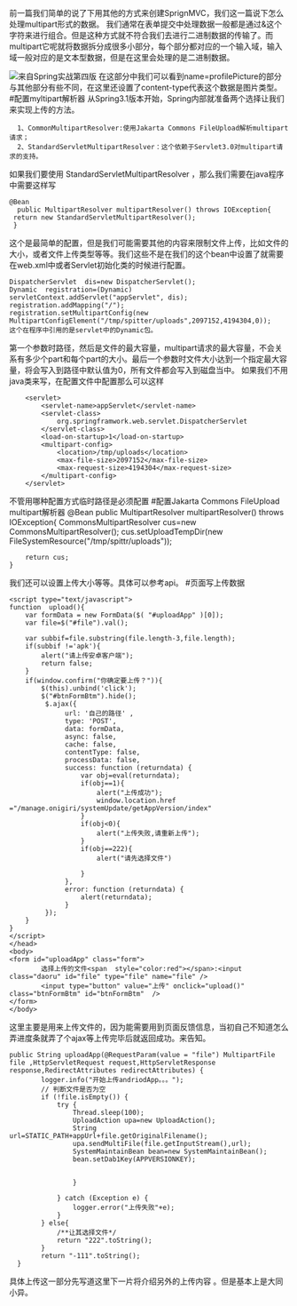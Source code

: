 前一篇我们简单的说了下用其他的方式来创建SprignMVC，我们这一篇说下怎么处理multipart形式的数据。
我们通常在表单提交中处理数据一般都是通过&这个字符来进行组合。但是这种方式就不符合我们去进行二进制数据的传输了。而multipart它呢就将数据拆分成很多小部分，每个部分都对应的一个输入域，输入域一般对应的是文本型数据，但是在这里会处理的是二进制数据。

![来自Spring实战第四版](http://upload-images.jianshu.io/upload_images/4237685-ed20509ad3740e7c.png?imageMogr2/auto-orient/strip%7CimageView2/2/w/1240)
在这部分中我们可以看到name=profilePicture的部分与其他部分有些不同，在这里还设置了content-type代表这个数据是图片类型。
#配置myltipart解析器
   从Spring3.1版本开始，Spring内部就准备两个选择让我们来实现上传的方法。

      1、CommonMultipartResolver:使用Jakarta Commons FileUpload解析multipart请求；
      2、StandardServletMultipartResolver：这个依赖于Servlet3.0对multipart请求的支持。
如果我们要使用 StandardServletMultipartResolver ，那么我们需要在java程序中需要这样写
     
    @Bean
      public MultipartResolver multipartResolver() throws IOException{
	 return new StandardServletMultipartResolver();
     }
这个是最简单的配置，但是我们可能需要其他的内容来限制文件上传，比如文件的大小，或者文件上传类型等等。我们这些不是在我们的这个bean中设置了就需要在web.xml中或者Servlet初始化类的时候进行配置。

    DispatcherServlet  dis=new DispatcherServlet();
    Dynamic  registration=(Dynamic) servletContext.addServlet("appServlet", dis);
    registration.addMapping("/");
    registration.setMultipartConfig(new MultipartConfigElement("/tmp/spitter/uploads",2097152,4194304,0));
    这个在程序中引用的是servlet中的Dynamic包。
第一个参数时路径，然后是文件的最大容量，multipart请求的最大容量，不会关系有多少个part和每个part的大小。最后一个参数时文件大小达到一个指定最大容量，将会写入到路径中默认值为0，所有文件都会写入到磁盘当中。
如果我们不用java类来写，在配置文件中配置那么可以这样
    
		<servlet>
			<servlet-name>appServlet</servlet-name>
			<servlet-class>
				org.springframwork.web.servlet.DispatcherServlet
			</servlet-class>
			<load-on-startup>1</load-on-startup>
			<multipart-config>
				<location>/tmp/uploads</location>
				<max-file-size>2097152</max-file-size>
				<max-request-size>4194304</max-request-size>
			</multipart-config>
		</servlet>
   不管用哪种配置方式临时路径是必须配置 
#配置Jakarta Commons FileUpload multipart解析器
    @Bean
	public MultipartResolver multipartResolver() throws IOException{
		CommonsMultipartResolver   cus=new CommonsMultipartResolver();
		cus.setUploadTempDir(new FileSystemResource("/tmp/spittr/uploads"));
		
		return cus;
	}
我们还可以设置上传大小等等。具体可以参考api。
#页面写上传数据

    <script type="text/javascript">
	function  upload(){
		var formData = new FormData($( "#uploadApp" )[0]);  
		var file=$("#file").val();
		
		var subbif=file.substring(file.length-3,file.length);
		if(subbif !='apk'){
			alert("请上传安卓客户端");
			return false;
		}
		if(window.confirm("你确定要上传？")){
			$(this).unbind('click');
			$("#btnFormBtm").hide();
		     $.ajax({  
		          url: '自己的路径' ,  
		          type: 'POST',  
		          data: formData,  
		          async: false,  
		          cache: false,  
		          contentType: false,  
		          processData: false,  
		          success: function (returndata) {  
		              var obj=eval(returndata); 
		              if(obj==1){
		            	  alert("上传成功");
		            	  window.location.href ="/manage.onigiri/systemUpdate/getAppVersion/index"
		              }
		              if(obj<0){
		            	  alert("上传失败,请重新上传");
		              }
		              if(obj==222){
		            	  alert("请先选择文件")
		            	  
		              }
		          },  
		          error: function (returndata) {  
		              alert(returndata);  
		          }  
		     });  
		}
	}
    </script>
    </head>
    <body>
	<form id="uploadApp" class="form">
			选择上传的文件<span  style="color:red"></span>:<input class="daoru" id="file" type="file" name="file" />
			<input type="button" value="上传" onclick="upload()" class="btnFormBtm" id="btnFormBtm"  />
	</form>
    </body>
这里主要是用来上传文件的，因为能需要用到页面反馈信息，当初自己不知道怎么弄进度条就弄了个ajax等上传完毕后就返回成功。来告知。
    
    public String uploadApp(@RequestParam(value = "file") MultipartFile file ,HttpServletRequest request,HttpServletResponse response,RedirectAttributes redirectAttributes) {
		 	logger.info("开始上传andriodApp。。。");
		 	// 判断文件是否为空  
	        if (!file.isEmpty()) {  
	        	try {
	        		Thread.sleep(100);
	        		UploadAction upa=new UploadAction();
	        		String url=STATIC_PATH+appUrl+file.getOriginalFilename();
					upa.sendMultiFile(file.getInputStream(),url);
					SystemMaintainBean bean=new SystemMaintainBean();
					bean.setDab1Key(APPVERSIONKEY);

						
					}
					
				} catch (Exception e) {
					logger.error("上传失败"+e);
				}
	        } else{
	        	/**让其选择文件*/
	        	return "222".toString();
	        }
	        return "-111".toString();
	  }
具体上传这一部分先写道这里下一片将介绍另外的上传内容    。但是基本上是大同小异。
